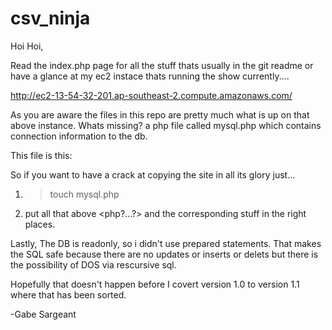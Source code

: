 # csv_ninja

Hoi Hoi,

Read the index.php page for all the stuff thats usually in the git readme or have a glance 
at my ec2 instace thats running the show currently....

http://ec2-13-54-32-201.ap-southeast-2.compute.amazonaws.com/

As you are aware the files in this repo are pretty much what is up on that above instance. 
Whats missing? a php file called mysql.php which contains connection information to the db. 

This file is this:

<?php //login.php
$hn = 'localhost';
$db = 'mysql db name';
$un = 'username'; 
$pw = 'a password'
?>

So if you want to have a crack at copying the site in all its glory just...
1. > touch mysql.php
2. put all that above <php?...?> and the corresponding stuff in the right places. 


Lastly,
The DB is readonly, so i didn't use prepared statements. That makes the SQL safe because there are no
updates or inserts or delets but there is the possibility of DOS via rescursive sql. 

Hopefully that doesn't happen before I covert version 1.0 to version 1.1 where that has been sorted.

-Gabe Sargeant

